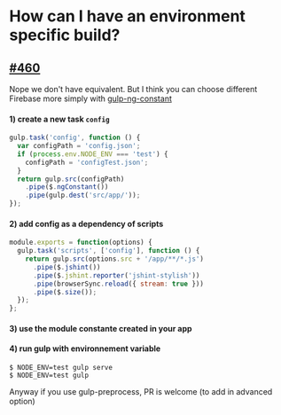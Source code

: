 # How can I have an environment specific build?

## [#460](https://github.com/Swiip/generator-gulp-angular/issues/460)

Nope we don't have equivalent.
But I think you can choose different Firebase more simply with [gulp-ng-constant](https://www.npmjs.com/package/gulp-ng-constant)


#### 1) create a new task `config`
```javascript
gulp.task('config', function () {
  var configPath = 'config.json';
  if (process.env.NODE_ENV === 'test') {
    configPath = 'configTest.json';
  }
  return gulp.src(configPath)
    .pipe($.ngConstant())
    .pipe(gulp.dest('src/app/'));
});
```
#### 2) add config as a dependency of scripts
```javascript
module.exports = function(options) {
  gulp.task('scripts', ['config'], function () {
    return gulp.src(options.src + '/app/**/*.js')
      .pipe($.jshint())
      .pipe($.jshint.reporter('jshint-stylish'))
      .pipe(browserSync.reload({ stream: true }))
      .pipe($.size());
  });
};
```
#### 3) use the module constante created in your app

#### 4) run gulp with environnement variable
```
$ NODE_ENV=test gulp serve
$ NODE_ENV=test gulp
```

Anyway if you use gulp-preprocess, PR is welcome (to add in advanced option)
